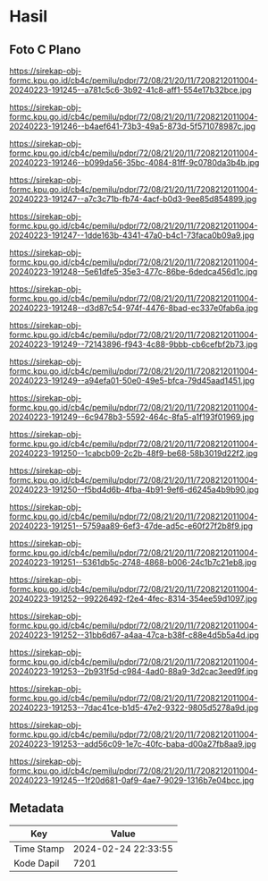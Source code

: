 # Hasil

## Foto C Plano

https://sirekap-obj-formc.kpu.go.id/cb4c/pemilu/pdpr/72/08/21/20/11/7208212011004-20240223-191245--a781c5c6-3b92-41c8-aff1-554e17b32bce.jpg

https://sirekap-obj-formc.kpu.go.id/cb4c/pemilu/pdpr/72/08/21/20/11/7208212011004-20240223-191246--b4aef641-73b3-49a5-873d-5f571078987c.jpg

https://sirekap-obj-formc.kpu.go.id/cb4c/pemilu/pdpr/72/08/21/20/11/7208212011004-20240223-191246--b099da56-35bc-4084-81ff-9c0780da3b4b.jpg

https://sirekap-obj-formc.kpu.go.id/cb4c/pemilu/pdpr/72/08/21/20/11/7208212011004-20240223-191247--a7c3c71b-fb74-4acf-b0d3-9ee85d854899.jpg

https://sirekap-obj-formc.kpu.go.id/cb4c/pemilu/pdpr/72/08/21/20/11/7208212011004-20240223-191247--1dde163b-4341-47a0-b4c1-73faca0b09a9.jpg

https://sirekap-obj-formc.kpu.go.id/cb4c/pemilu/pdpr/72/08/21/20/11/7208212011004-20240223-191248--5e61dfe5-35e3-477c-86be-6dedca456d1c.jpg

https://sirekap-obj-formc.kpu.go.id/cb4c/pemilu/pdpr/72/08/21/20/11/7208212011004-20240223-191248--d3d87c54-974f-4476-8bad-ec337e0fab6a.jpg

https://sirekap-obj-formc.kpu.go.id/cb4c/pemilu/pdpr/72/08/21/20/11/7208212011004-20240223-191249--72143896-f943-4c88-9bbb-cb6cefbf2b73.jpg

https://sirekap-obj-formc.kpu.go.id/cb4c/pemilu/pdpr/72/08/21/20/11/7208212011004-20240223-191249--a94efa01-50e0-49e5-bfca-79d45aad1451.jpg

https://sirekap-obj-formc.kpu.go.id/cb4c/pemilu/pdpr/72/08/21/20/11/7208212011004-20240223-191249--6c9478b3-5592-464c-8fa5-a1f193f01969.jpg

https://sirekap-obj-formc.kpu.go.id/cb4c/pemilu/pdpr/72/08/21/20/11/7208212011004-20240223-191250--1cabcb09-2c2b-48f9-be68-58b3019d22f2.jpg

https://sirekap-obj-formc.kpu.go.id/cb4c/pemilu/pdpr/72/08/21/20/11/7208212011004-20240223-191250--f5bd4d6b-4fba-4b91-9ef6-d6245a4b9b90.jpg

https://sirekap-obj-formc.kpu.go.id/cb4c/pemilu/pdpr/72/08/21/20/11/7208212011004-20240223-191251--5759aa89-6ef3-47de-ad5c-e60f27f2b8f9.jpg

https://sirekap-obj-formc.kpu.go.id/cb4c/pemilu/pdpr/72/08/21/20/11/7208212011004-20240223-191251--5361db5c-2748-4868-b006-24c1b7c21eb8.jpg

https://sirekap-obj-formc.kpu.go.id/cb4c/pemilu/pdpr/72/08/21/20/11/7208212011004-20240223-191252--99226492-f2e4-4fec-8314-354ee59d1097.jpg

https://sirekap-obj-formc.kpu.go.id/cb4c/pemilu/pdpr/72/08/21/20/11/7208212011004-20240223-191252--31bb6d67-a4aa-47ca-b38f-c88e4d5b5a4d.jpg

https://sirekap-obj-formc.kpu.go.id/cb4c/pemilu/pdpr/72/08/21/20/11/7208212011004-20240223-191253--2b931f5d-c984-4ad0-88a9-3d2cac3eed9f.jpg

https://sirekap-obj-formc.kpu.go.id/cb4c/pemilu/pdpr/72/08/21/20/11/7208212011004-20240223-191253--7dac41ce-b1d5-47e2-9322-9805d5278a9d.jpg

https://sirekap-obj-formc.kpu.go.id/cb4c/pemilu/pdpr/72/08/21/20/11/7208212011004-20240223-191253--add56c09-1e7c-40fc-baba-d00a27fb8aa9.jpg

https://sirekap-obj-formc.kpu.go.id/cb4c/pemilu/pdpr/72/08/21/20/11/7208212011004-20240223-191245--1f20d681-0af9-4ae7-9029-1316b7e04bcc.jpg


## Metadata

| Key        | Value               |
| ---------- | ------------------- |
| Time Stamp | 2024-02-24 22:33:55 |
| Kode Dapil | 7201                |



